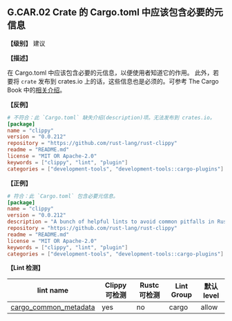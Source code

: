 ## G.CAR.02 Crate 的 Cargo.toml 中应该包含必要的元信息

**【级别】** 建议

**【描述】**

在 Cargo.toml 中应该包含必要的元信息，以便使用者知道它的作用。
此外，若要将 `crate` 发布到 crates.io 上的话，这些信息也是必须的。可参考 The Cargo Book 中的[相关介绍](https://doc.rust-lang.org/cargo/reference/manifest.html)。

**【反例】**

```toml
# 不符合：此 `Cargo.toml` 缺失介绍(description)项。无法发布到 crates.io。
[package]
name = "clippy"
version = "0.0.212"
repository = "https://github.com/rust-lang/rust-clippy"
readme = "README.md"
license = "MIT OR Apache-2.0"
keywords = ["clippy", "lint", "plugin"]
categories = ["development-tools", "development-tools::cargo-plugins"]
```

**【正例】**

```toml
# 符合：此 `Cargo.toml` 包含必要元信息。
[package]
name = "clippy"
version = "0.0.212"
description = "A bunch of helpful lints to avoid common pitfalls in Rust"
repository = "https://github.com/rust-lang/rust-clippy"
readme = "README.md"
license = "MIT OR Apache-2.0"
keywords = ["clippy", "lint", "plugin"]
categories = ["development-tools", "development-tools::cargo-plugins"]
```

**【Lint 检测】**

| lint name                                                                                      | Clippy 可检测 | Rustc 可检测 | Lint Group | 默认level |
| ---------------------------------------------------------------------------------------------- | ------------- | ------------ | ---------- | --------- |
| [cargo_common_metadata](https://rust-lang.github.io/rust-clippy/master/#cargo_common_metadata) | yes           | no           | cargo      | allow     |
